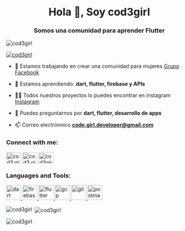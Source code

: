 <h1 align="center">Hola 👋, Soy cod3girl</h1>
<h3 align="center">Somos una comunidad para aprender Flutter</h3>

<p align="left"> <img src="https://komarev.com/ghpvc/?username=cod3girl&label=Profile%20views&color=0e75b6&style=flat" alt="cod3girl" /> </p>

<p align="left"> <a href="https://github.com/ryo-ma/github-profile-trophy"><img src="https://github-profile-trophy.vercel.app/?username=cod3girl" alt="cod3girl" /></a> </p>

- 🔭 Estamos trabajando en crear una comunidad para mujeres [Grupo Facebook](https://www.facebook.com/groups/2113715065448005)

- 🌱 Estamos aprendiendo: **dart, flutter, firebase y APIs**

- 👨‍💻 Todos nuestros proyectos lo puedes encontrar en instagram [Instagram](https://www.instagram.com/cod3.girl/)

- 💬 Puedes preguntarnos por **dart, flutter, desarrollo de apps**

- 📫 Correo electrónnico **code.girl.developer@gmail.com**

<h3 align="left">Connect with me:</h3>
<p align="left">
<a href="https://fb.com/cod3.girl" target="blank"><img align="center" src="https://raw.githubusercontent.com/rahuldkjain/github-profile-readme-generator/master/src/images/icons/Social/facebook.svg" alt="cod3.girl" height="30" width="40" /></a>
<a href="https://instagram.com/cod3.girl" target="blank"><img align="center" src="https://raw.githubusercontent.com/rahuldkjain/github-profile-readme-generator/master/src/images/icons/Social/instagram.svg" alt="cod3.girl" height="30" width="40" /></a>
<a href="https://www.youtube.com/c/cod3girl" target="blank"><img align="center" src="https://raw.githubusercontent.com/rahuldkjain/github-profile-readme-generator/master/src/images/icons/Social/youtube.svg" alt="cod3girl" height="30" width="40" /></a>
</p>

<h3 align="left">Languages and Tools:</h3>
<p align="left"> <a href="https://dart.dev" target="_blank" rel="noreferrer"> <img src="https://www.vectorlogo.zone/logos/dartlang/dartlang-icon.svg" alt="dart" width="40" height="40"/> </a> <a href="https://firebase.google.com/" target="_blank" rel="noreferrer"> <img src="https://www.vectorlogo.zone/logos/firebase/firebase-icon.svg" alt="firebase" width="40" height="40"/> </a> <a href="https://flutter.dev" target="_blank" rel="noreferrer"> <img src="https://www.vectorlogo.zone/logos/flutterio/flutterio-icon.svg" alt="flutter" width="40" height="40"/> </a> <a href="https://cloud.google.com" target="_blank" rel="noreferrer"> <img src="https://www.vectorlogo.zone/logos/google_cloud/google_cloud-icon.svg" alt="gcp" width="40" height="40"/> </a> <a href="https://git-scm.com/" target="_blank" rel="noreferrer"> <img src="https://www.vectorlogo.zone/logos/git-scm/git-scm-icon.svg" alt="git" width="40" height="40"/> </a> <a href="https://postman.com" target="_blank" rel="noreferrer"> <img src="https://www.vectorlogo.zone/logos/getpostman/getpostman-icon.svg" alt="postman" width="40" height="40"/> </a>  </p>

<p><img align="left" src="https://github-readme-stats.vercel.app/api/top-langs?username=cod3girl&show_icons=true&locale=en&layout=compact" alt="cod3girl" /></p>

<p>&nbsp;<img align="center" src="https://github-readme-stats.vercel.app/api?username=cod3girl&show_icons=true&locale=en" alt="cod3girl" /></p>

<p><img align="center" src="https://github-readme-streak-stats.herokuapp.com/?user=cod3girl&" alt="cod3girl" /></p>
